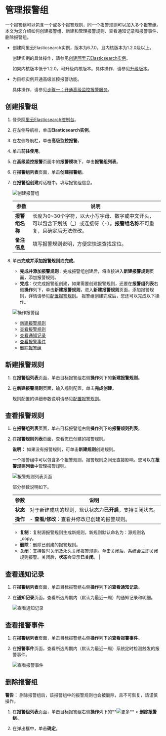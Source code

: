 # 管理报警组

一个报警组可以包含一个或多个报警规则，同一个报警规则可以加入多个报警组。本文为您介绍如何创建报警组、新建和管理报警规则、查看通知记录和报警事件、删除报警组。

-   创建阿里云Elasticsearch实例，版本为6.7.0，且内核版本为1.2.0及以上。

    创建实例的具体操作，请参见[创建阿里云Elasticsearch实例](/cn.zh-CN/快速入门/步骤一：创建实例/创建阿里云Elasticsearch实例.md)。

    如果内核版本低于1.2.0，可升级内核版本。具体操作，请参见[升级版本](/cn.zh-CN/ES实例/升级版本/升级版本.md)。

-   为目标实例开通高级监控报警功能。

    具体操作，请参见[步骤一：开通高级监控报警服务](/cn.zh-CN/高级监控报警/快速开始.md)。


## 创建报警组

1.  登录[阿里云Elasticsearch控制台](https://elasticsearch.console.aliyun.com/#/home)。

2.  在左侧导航栏，单击**Elasticsearch实例**。

3.  在左侧导航栏，单击**高级监控报警**。

4.  单击**前往使用**。

5.  在**高级监控报警**页面中的**报警模块**下，单击**报警组列表**。

6.  在**报警组列表**页面，单击**创建报警组**。

7.  在**报警组创建**对话框中，填写报警组信息。

    ![创建报警组](https://static-aliyun-doc.oss-accelerate.aliyuncs.com/assets/img/zh-CN/8838935951/p132293.png)

    |参数|说明|
    |--|--|
    |**报警组名称**|长度为0~30个字符，以大小写字母、数字或中文开头，可以包含下划线（\_）或连接符（-）。**报警组名称**不可重复，且确定后无法修改。|
    |**备注信息**|填写报警规则说明，方便您快速查找定位。|

8.  单击**完成并添加报警规则**或**完成**。

    -   **完成并添加报警规则**：完成报警组创建后，将直接进入**新建报警规则**页面，添加报警规则。
    -   **完成**：仅完成报警组创建，如果需要创建报警规则，还要在**报警组列表**右侧**操作**列下，单击**新建报警规则**，进入**新建报警规则**页面，添加报警规则，详情请参见[配置报警规则](/cn.zh-CN/高级监控报警/报警组和报警规则/配置报警规则.md)。
    报警组创建完成后，您还可以完成以下操作。

    ![操作报警组](https://static-aliyun-doc.oss-accelerate.aliyuncs.com/assets/img/zh-CN/8838935951/p133167.png)

    -   [新建报警规则](#section_ism_gmn_dga)
    -   [查看报警规则](#section_jx8_hed_hgz)
    -   [查看通知记录](#section_1oe_8tp_4fb)
    -   [查看报警事件](#section_v38_jy1_uwt)
    -   [删除报警组](#section_kh0_g0r_4ii)

## 新建报警规则

1.  在**报警组列表**页面，单击目标报警组右侧**操作**列下的**新建报警规则**。

2.  在**新建报警规则**页面，输入规则配置，单击**完成创建**。

    规则配置的详细参数说明请参见[配置报警规则](/cn.zh-CN/高级监控报警/报警组和报警规则/配置报警规则.md)。


## 查看报警规则

1.  在**报警组列表**页面，单击目标报警组右侧**操作**列下的**报警规则列表**。

2.  在**报警规则列表**页面，查看您已创建的报警规则。

    **说明：** 如果没有报警规则，可单击**新建规则**创建规则。

    一个报警组中可以包含多个报警规则，报警规则之间无直接影响。您可以在**报警规则列表**中管理报警规则。

    ![报警规则列表页面](https://static-aliyun-doc.oss-accelerate.aliyuncs.com/assets/img/zh-CN/8838935951/p132418.png)

    部分参数说明如下。

    |参数|说明|
    |--|--|
    |**状态**|对于新建成功的规则，默认状态为**已开启**，支持关闭状态。|
    |**操作**|    -   **查看/修改**：查看并修改已创建的报警规则。
    -   **复制**：复制源报警规则生成新规则，新规则默认命名为：源规则名\_copy。
    -   **删除**：删除已创建的报警规则。
    -   **关闭**：支持暂时关闭及永久关闭报警规则。单击关闭后，系统会立即关闭规则报警。关闭后，**状态**会显示**已关闭**。 |


## 查看通知记录

1.  在**报警组列表**页面，单击目标报警组右侧**操作**列下的**查看通知记录**。

2.  在**通知记录**页面，查看所选周期内（默认为最近一周）的通知记录和明细。

    ![查看通知记录](https://static-aliyun-doc.oss-accelerate.aliyuncs.com/assets/img/zh-CN/8838935951/p132331.png)


## 查看报警事件

1.  在**报警组列表**页面，单击目标报警组右侧**操作**列下的**查看报警事件**。

2.  在**报警事件**页面，查看所选周期内（默认为最近一周）系统定时检测触发的报警事件。

    ![查看报警事件](https://static-aliyun-doc.oss-accelerate.aliyuncs.com/assets/img/zh-CN/9838935951/p132332.png)


## 删除报警组

**警告：** 删除报警组后，该报警组中的报警规则也会被删除，且不可恢复，请谨慎操作。

1.  在**报警组列表**页面，单击目标报警组右侧**操作**列下的**![更多](https://static-aliyun-doc.oss-accelerate.aliyuncs.com/assets/img/zh-CN/9838935951/p132854.png)** \> **删除报警组**。

2.  在弹出框中，单击**确定**。


